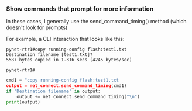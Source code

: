 ### Show commands that prompt for more information

In these cases, I generally use the send_command_timing() method (which doesn't look for prompts)


For example, a CLI interaction that looks like this:

```
pynet-rtr1#copy running-config flash:test1.txt
Destination filename [test1.txt]? 
5587 bytes copied in 1.316 secs (4245 bytes/sec)

pynet-rtr1#
```

```python
cmd1 = "copy running-config flash:test1.txt
output = net_connect.send_command_timing(cmd1)
if 'Destination filename' in output:
    output += net_connect.send_command_timing("\n")
print(output)
```
